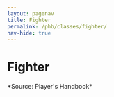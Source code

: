 ```yaml
---
layout: pagenav
title: Fighter
permalink: /phb/classes/fighter/
nav-hide: true
---
```


<h1 id="classes">
    Fighter
</h1>
*Source: Player's Handbook*